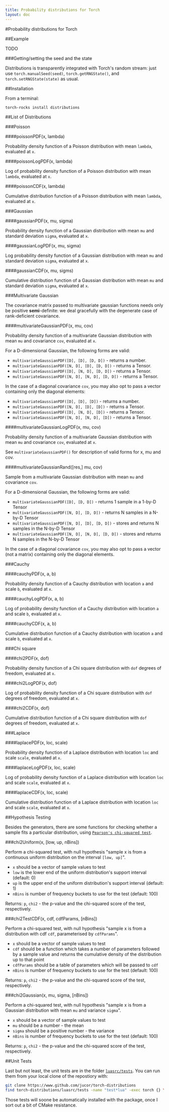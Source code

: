 ```yaml
---
title: Probability distributions for Torch
layout: doc
---
```


#Probability distributions for Torch

##Example

TODO

###Getting/setting the seed and the state

Distributions is transparently integrated with Torch's random stream: just use `torch.manualSeed(seed)`, `torch.getRNGState()`, and `torch.setRNGState(state)` as usual.


##Installation

From a terminal:

```bash
torch-rocks install distributions
```

##List of Distributions

###Poisson

####poissonPDF(x, lambda)

Probability density function of a Poisson distribution with mean `lambda`, evaluated at `x`.

####poissonLogPDF(x, lambda)

Log of probability density function of a Poisson distribution with mean `lambda`, evaluated at `x`.

####poissonCDF(x, lambda)

Cumulative distribution function of a Poisson distribution with mean `lambda`, evaluated at `x`.

###Gaussian

####gaussianPDF(x, mu, sigma)

Probability density function of a Gaussian distribution with mean `mu` and standard deviation `sigma`, evaluated at `x`.

####gaussianLogPDF(x, mu, sigma)

Log probability density function of a Gaussian distribution with mean `mu` and standard deviation `sigma`, evaluated at `x`.

####gaussianCDF(x, mu, sigms)

Cumulative distribution function of a Gaussian distribution with mean `mu` and standard deviation `sigma`, evaluated at `x`.

###Multivariate Gaussian

The covariance matrix passed to multivariate gaussian functions needs only be positive **semi**-definite: we deal gracefully with the degenerate case of rank-deficient covariance.

####multivariateGaussianPDF(x, mu, cov)

Probability density function of a multivariate Gaussian distribution with mean `mu` and covariance `cov`, evaluated at `x`.

For a D-dimensional Gaussian, the following forms are valid:

* `multivariateGaussianPDF([D], [D], [D, D])` - returns a number.
* `multivariateGaussianPDF([N, D], [D], [D, D])` - returns a Tensor.
* `multivariateGaussianPDF([D], [N, D], [D, D])` - returns a Tensor.
* `multivariateGaussianPDF([N, D], [N, D], [D, D])` - returns a Tensor.

In the case of a diagonal covariance `cov`, you may also opt to pass a vector containing only the diagonal elements:

* `multivariateGaussianPDF([D], [D], [D])` - returns a number.
* `multivariateGaussianPDF([N, D], [D], [D])` - returns a Tensor.
* `multivariateGaussianPDF([D], [N, D], [D])` - returns a Tensor.
* `multivariateGaussianPDF([N, D], [N, D], [D])` - returns a Tensor.

####multivariateGaussianLogPDF(x, mu, cov)

Probability density function of a multivariate Gaussian distribution with mean `mu` and covariance `cov`, evaluated at `x`.


See `multivariateGaussianPDF()` for description of valid forms for x, mu and cov.

####multivariateGaussianRand([res,] mu, cov)

Sample from a multivariate Gaussian distribution with mean `mu` and covariance `cov`.

For a D-dimensional Gaussian, the following forms are valid:

* `multivariateGaussianPDF([D], [D, D])` - returns 1 sample in a 1-by-D Tensor
* `multivariateGaussianPDF([N, D], [D, D])` - returns N samples in a N-by-D Tensor
* `multivariateGaussianPDF([N, D], [D], [D, D])` - stores and returns N samples in the N-by-D Tensor
* `multivariateGaussianPDF([N, D], [N, D], [D, D])` - stores and returns N samples in the N-by-D Tensor

In the case of a diagonal covariance `cov`, you may also opt to pass a vector (not a matrix) containing only the diagonal elements.

###Cauchy

####cauchyPDF(x, a, b)

Probability density function of a Cauchy distribution with location `a` and scale `b`, evaluated at `x`.

####cauchyLogPDF(x, a, b)

Log of probability density function of a Cauchy distribution with location `a` and scale `b`, evaluated at `x`.

####cauchyCDF(x, a, b)

Cumulative distribution function of a Cauchy distribution with location `a` and scale `b`, evaluated at `x`.

###Chi square

####chi2PDF(x, dof)

Probability density function of a Chi square distribution with `dof` degrees of freedom, evaluated at `x`.

####chi2LogPDF(x, dof)

Log of probability density function of a Chi square distribution with `dof` degrees of freedom, evaluated at `x`.

####chi2CDF(x, dof)

Cumulative distribution function of a Chi square distribution with `dof` degrees of freedom, evaluated at `x`.

###Laplace

####laplacePDF(x, loc, scale)

Probability density function of a Laplace distribution with location `loc` and scale `scale`, evaluated at `x`.

####laplaceLogPDF(x, loc, scale)

Log of probability density function of a Laplace distribution with location `loc` and scale `scale`, evaluated at `x`.

####laplaceCDF(x, loc, scale)

Cumulative distribution function of a Laplace distribution with location `loc` and scale `scale`, evaluated at `x`.

##Hypothesis Testing

Besides the generators, there are some functions for checking whether a sample fits a particular distribution, using [`Pearson's chi-squared test`](http://en.wikipedia.org/wiki/Pearson's_chi-squared_test).

###chi2Uniform(x, [low, up, nBins])

Perform a chi-squared test, with null hypothesis "sample x is from a continuous uniform distribution on the interval `[low, up]`".

* `x` should be a vector of sample values to test
* `low` is the lower end of the uniform distribution's support interval (default: 0)
* `up` is the upper end of the uniform distribution's support interval (default: 1)
* `nBins` is number of frequency buckets to use for the test (default: 100)

Returns: `p`, `chi2` - the p-value and the chi-squared score of the test, respectively.

###chi2TestCDF(x, cdf, cdfParams, [nBins])

Perform a chi-squared test, with null hypothesis "sample x is from a distribution with cdf `cdf`, parameterised by `cdfParams`".

* `x` should be a vector of sample values to test
* `cdf` should be a function which takes a number of parameters followed by a sample value and returns the cumulative density of the distribution up to that point
* `cdfParams` should be a table of parameters which will be passed to `cdf`
* `nBins` is number of frequency buckets to use for the test (default: 100)

Returns: `p`, `chi2` - the p-value and the chi-squared score of the test, respectively.

###chi2Gaussian(x, mu, sigma, [nBins])

Perform a chi-squared test, with null hypothesis "sample x is from a Gaussian distribution with mean `mu` and variance `sigma`".

* `x` should be a vector of sample values to test
* `mu` should be a number - the mean
* `sigma` should be a positive number - the variance
* `nBins` is number of frequency buckets to use for the test (default: 100)

Returns: `p`, `chi2` - the p-value and the chi-squared score of the test, respectively.

##Unit Tests

Last but not least, the unit tests are in the folder
[`luasrc/tests`](https://github.com/jucor/torch-distributions/tree/master/luasrc/tests). You can run them from your local clone of the repostiory with:

```bash
git clone https://www.github.com/jucor/torch-distributions
find torch-distributions/luasrc/tests -name "test*lua" -exec torch {} \;
```

Those tests will soone be automatically installed with the package, once I sort out a bit of CMake resistance.
